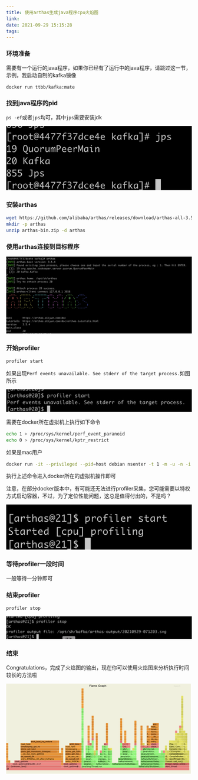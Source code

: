 ```yaml
---
title: 使用arthas生成java程序cpu火焰图
link:
date: 2021-09-29 15:15:28
tags:
---
```


### 环境准备

需要有一个运行的java程序，如果你已经有了运行中的java程序，请跳过这一节，示例，我启动自制的kafka镜像

```bash
docker run ttbb/kafka:mate
```

### 找到java程序的pid

`ps -ef`或者`jps`均可，其中`jps`需要安装jdk

![image-20210929143232887](Images/arthas-flame-graph1.png)

### 安装arthas

```bash
wget https://github.com/alibaba/arthas/releases/download/arthas-all-3.5.4/arthas-bin.zip
mkdir -p arthas
unzip arthas-bin.zip -d arthas
```

### 使用arthas连接到目标程序

![image-20210929143537663](Images/arthas-flame-graph2.png)

### 开始profiler

```bash
profiler start
```

如果出现`Perf events unavailable. See stderr of the target process.`如图所示

![image-20210929143621015](Images/arthas-flame-graph3.png)

需要在docker所在虚拟机上执行如下命令

```bash
echo 1 > /proc/sys/kernel/perf_event_paranoid
echo 0 > /proc/sys/kernel/kptr_restrict
```

如果是mac用户

```bash
docker run -it --privileged --pid=host debian nsenter -t 1 -m -u -n -i sh
```

执行上述命令进入docker所在的虚拟机操作即可

注意，在部分docker版本中，有可能还无法进行profiler采集，您可能需要以特权方式启动容器，不过，为了定位性能问题，这总是值得付出的，不是吗？

![image-20210929151106090](Images/arthas-flame-graph4.png)

### 等待profiler一段时间

一般等待一分钟即可

### 结束profiler

```bash
profiler stop
```

![image-20210929151209352](Images/arthas-flame-graph5.png)

### 结束

Congratulations，完成了火焰图的输出，现在你可以使用火焰图来分析执行时间较长的方法啦

![image-20210929151506122](Images/arthas-flame-graph6.png)
